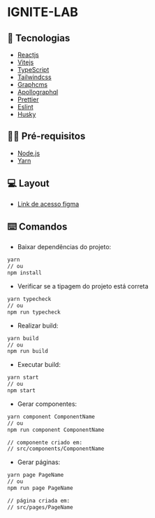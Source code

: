 # IGNITE-LAB

## :dart: Tecnologias

- [Reactjs](https://pt-br.reactjs.org/)
- [Vitejs](https://vitejs.dev/)
- [TypeScript](https://www.typescriptlang.org/)
- [Tailwindcss](https://tailwindcss.com/)
- [Graphcms](https://graphcms.com/)
- [Apollographql](https://www.apollographql.com/docs/react/)
- [Prettier](https://prettier.io/)
- [Eslint](https://eslint.org/)
- [Husky](https://typicode.github.io/husky/#/)

## ✋🏻 Pré-requisitos

- [Node.js](https://nodejs.org/en/)
- [Yarn](https://yarnpkg.com/getting-started)

## 💻 Layout

- [Link de acesso figma](<https://www.figma.com/file/FzlF9q0ATmjKZhZjp3Sk46/Plataforma-de-evento---Ignite-Lab-(Community)>)

## :keyboard: Comandos

- Baixar dependências do projeto:

```sh
yarn
// ou
npm install
```

- Verificar se a tipagem do projeto está correta

```sh
yarn typecheck
// ou
npm run typecheck

```

- Realizar build:

```sh
yarn build
// ou
npm run build
```

- Executar build:

```sh
yarn start
// ou
npm start
```

- Gerar componentes:

```sh
yarn component ComponentName
// ou
npm run component ComponentName

// componente criado em:
// src/components/ComponentName
```

- Gerar páginas:

```sh
yarn page PageName
// ou
npm run page PageName

// página criada em:
// src/pages/PageName
```
